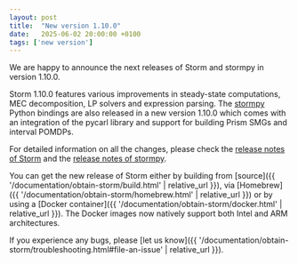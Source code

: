 ```yaml
---
layout: post
title:  "New version 1.10.0"
date:   2025-06-02 20:00:00 +0100
tags: ['new version']
---
```


We are happy to announce the next releases of Storm and stormpy in version 1.10.0.
<!--more-->

Storm 1.10.0 features various improvements in steady-state computations, MEC decomposition, LP solvers and expression parsing.
The [stormpy](https://moves-rwth.github.io/stormpy/) Python bindings are also released in a new version 1.10.0 which comes with an integration of the pycarl library and support for building Prism SMGs and interval POMDPs.

For detailed information on all the changes, please check the [release notes of Storm](https://github.com/moves-rwth/storm/releases/tag/1.10.0) and the [release notes of stormpy](https://github.com/moves-rwth/stormpy/releases/tag/1.10.0).


You can get the new release of Storm either by building from [source]({{ '/documentation/obtain-storm/build.html' | relative_url }}), via [Homebrew]({{ '/documentation/obtain-storm/homebrew.html' | relative_url }}) or by using a [Docker container]({{ '/documentation/obtain-storm/docker.html' | relative_url }}). The Docker images now natively support both Intel and ARM architectures.

If you experience any bugs, please [let us know]({{ '/documentation/obtain-storm/troubleshooting.html#file-an-issue' | relative_url }}).
